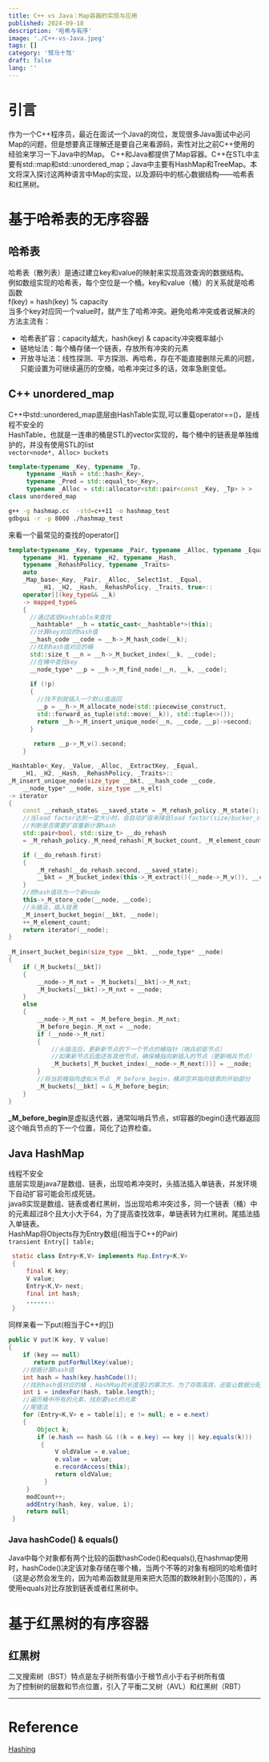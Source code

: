 ```yaml
---
title: C++ vs Java：Map容器的实现与应用
published: 2024-09-18
description: '哈希与有序'
image: './C++-vs-Java.jpeg'
tags: []
category: '驽马十驾'
draft: false 
lang: ''
---
```

# 引言
作为一个C++程序员，最近在面试一个Java的岗位，发现很多Java面试中必问Map的问题，但是想要真正理解还是要自己来看源码，索性对比之前C++使用的经验来学习一下Java中的Map。 
C++和Java都提供了Map容器。C++在STL中主要有std::map和std::unordered_map；Java中主要有HashMap和TreeMap。本文将深入探讨这两种语言中Map的实现，以及源码中的核心数据结构——哈希表和红黑树。  
# 基于哈希表的无序容器  
## 哈希表
哈希表（散列表）是通过建立key和value的映射来实现高效查询的数据结构。  
例如数组实现的哈希表，每个空位是一个桶。key和value（桶）的关系就是哈希函数  
f(key) = hash(key) % capacity  
当多个key对应同一个value时，就产生了哈希冲突。避免哈希冲突或者说解决的方法主流有：  
- 哈希表扩容：capacity越大，hash(key) & capacity冲突概率越小  
- 链地址法：每个桶存储一个链表，存放所有冲突的元素  
- 开放寻址法：线性探测、平方探测、再哈希，存在不能直接删除元素的问题，只能设置为可继续遍历的空桶，哈希冲突过多的话，效率急剧变低。  

## C++ unordered_map
C++中std::unordered_map底层由HashTable实现,可以重载operator==()，是线程不安全的  
HashTable，也就是一连串的桶是STL的vector实现的，每个桶中的链表是单独维护的，并没有使用STL的list  
`vector<node*, Alloc> buckets`  
```cpp
template<typename _Key, typename _Tp,
	 typename _Hash = std::hash<_Key>,
	 typename _Pred = std::equal_to<_Key>,
	 typename _Alloc = std::allocator<std::pair<const _Key, _Tp> > >
class unordered_map
```
```bash
g++ -g hashmap.cc  -std=c++11 -o hashmap_test
gdbgui -r -p 8000 ./hashmap_test
```
来看一个最常见的查找的operator[]  
```cpp
template<typename _Key, typename _Pair, typename _Alloc, typename _Equal,
	typename _H1, typename _H2, typename _Hash,
	typename _RehashPolicy, typename _Traits>
	auto
	_Map_base<_Key, _Pair, _Alloc, _Select1st, _Equal,
	     _H1, _H2, _Hash, _RehashPolicy, _Traits, true>::
	operator[](key_type&& __k)
	-> mapped_type&
    {
      //通过底层Hashtable来查找
      __hashtable* __h = static_cast<__hashtable*>(this);
      //计算key对应的hash值
      __hash_code __code = __h->_M_hash_code(__k);
      //找到hash值对应的桶
      std::size_t __n = __h->_M_bucket_index(__k, __code);
      //在桶中查找key
      __node_type* __p = __h->_M_find_node(__n, __k, __code);
 
      if (!p)
      {
        //找不到就插入一个默认值返回
		__p = __h->_M_allocate_node(std::piecewise_construct,
		std::forward_as_tuple(std::move(__k)), std::tuple<>());
		return __h->_M_insert_unique_node(__n, __code, __p)->second;
      }
    
       return __p->_M_v().second;
    }
```

```cpp
_Hashtable<_Key, _Value, _Alloc, _ExtractKey, _Equal,
	_H1, _H2, _Hash, _RehashPolicy, _Traits>::
_M_insert_unique_node(size_type __bkt, __hash_code __code,
	__node_type* __node, size_type __n_elt)
-> iterator
{
    const __rehash_state& __saved_state = _M_rehash_policy._M_state(); //return _M_next_resize;
    //当load factor达到一定大小时，会自动扩容来降低load factor(size/bucker_count)
    //判断是否需要扩容重新计算hash
    std::pair<bool, std::size_t> __do_rehash
    = _M_rehash_policy._M_need_rehash(_M_bucket_count, _M_element_count, __n_elt);

    if (__do_rehash.first)
    {
        _M_rehash(__do_rehash.second, __saved_state);
        __bkt = _M_bucket_index(this->_M_extract()(__node->_M_v()), __code);
    }
    //把hash值存为一个新node
    this->_M_store_code(__node, __code);
    //头插法，插入链表
    _M_insert_bucket_begin(__bkt, __node);
    ++_M_element_count;
    return iterator(__node);
}
 
_M_insert_bucket_begin(size_type __bkt, __node_type* __node)
{
    if (_M_buckets[__bkt])
    {
        __node->_M_nxt = _M_buckets[__bkt]->_M_nxt;
        _M_buckets[__bkt]->_M_nxt = __node;
    }
    else
    {
        __node->_M_nxt = _M_before_begin._M_nxt;
        _M_before_begin._M_nxt = __node;
        if (__node->_M_nxt)
        {
            //头插法后，更新新节点的下一个节点的桶指针（哨兵前驱节点）
            //如果新节点后面还有其他节点，确保桶指向新插入的节点（更新哨兵节点）
            _M_buckets[_M_bucket_index(__node->_M_next())] = __node;
        }
        //将当前桶指向虚拟头节点 _M_before_begin，桶非空并指向链表的开始部分
        _M_buckets[__bkt] = &_M_before_begin;
    }
}
```
**_M_before_begin**是虚拟迭代器，通常叫哨兵节点，stl容器的begin()迭代器返回这个哨兵节点的下一个位置，简化了边界检查。  
## Java HashMap
线程不安全   
底层实现是java7是数组、链表，出现哈希冲突时，头插法插入单链表，并发环境下自动扩容可能会形成死链。  
java8实现是数组、链表或者红黑树，当出现哈希冲突过多，同一个链表（桶）中的元素超过8个且大小大于64，为了提高查找效率，单链表转为红黑树。尾插法插入单链表。  
HashMap将Objects存为Entry数组(相当于C++的Pair)  
`transient Entry[] table;`  
```java
 static class Entry<K,V> implements Map.Entry<K,V> 
 {
     final K key;
     V value;
     Entry<K,V> next;
     final int hash;
     ........
 }
```
同样来看一下put(相当于C++的[])  
```java
public V put(K key, V value) 
{
    if (key == null)
       return putForNullKey(value);
    //根据计算hash值
    int hash = hash(key.hashCode());
    //找到hash值对应的桶 ，HashMap的长度是2的幂次方，为了存取高效，还能让数据分配更均匀，减少碰撞
    int i = indexFor(hash, table.length);
    //遍历桶中所有的元素，找到要set的元素
    //尾插法
    for (Entry<K,V> e = table[i]; e != null; e = e.next) 
    {
        Object k;
        if (e.hash == hash && ((k = e.key) == key || key.equals(k))) 
         {
             V oldValue = e.value;
             e.value = value;
             e.recordAccess(this);
             return oldValue;
          }
     }
     modCount++;
     addEntry(hash, key, value, i);
     return null;
 }
```

### Java hashCode() & equals()
Java中每个对象都有两个比较的函数hashCode()和equals(),在hashmap使用时，hashCode()决定该对象存储在哪个桶，当两个不等的对象有相同的哈希值时（这是必然会发生的，因为哈希函数就是用来把大范围的数映射到小范围的），再使用equals对比存放到链表或者红黑树中。  
# 基于红黑树的有序容器

## 红黑树
二叉搜索树（BST）特点是左子树所有值小于根节点小于右子树所有值  
为了控制树的层数和节点位置，引入了平衡二叉树（AVL）和红黑树（RBT）  
















---
# Reference
[Hashing](https://samwho.dev/hashing/)

